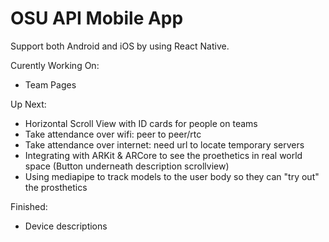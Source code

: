 # OSU API Mobile App

Support both Android and iOS by using React Native.

Curently Working On:
- Team Pages

Up Next:
- Horizontal Scroll View with ID cards for people on teams
- Take attendance over wifi: peer to peer/rtc
- Take attendance over internet: need url to locate temporary servers
- Integrating with ARKit & ARCore to see the proethetics in real world space (Button underneath description scrollview)
- Using mediapipe to track models to the user body so they can "try out" the prosthetics

Finished:
- Device descriptions